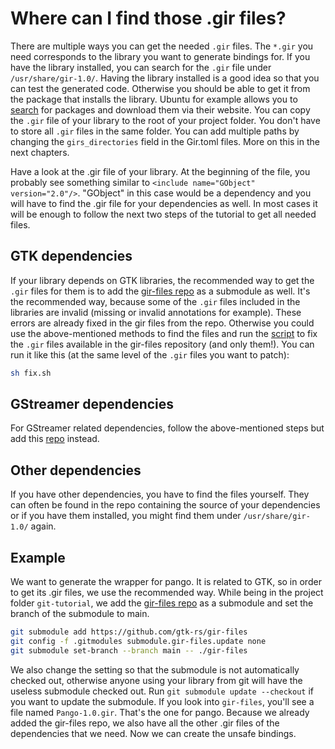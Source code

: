 # Where can I find those .gir files?
There are multiple ways you can get the needed `.gir` files.
The `*.gir` you need corresponds to the library you want to generate bindings for.
If you have the library installed, you can search for the `.gir` file under `/usr/share/gir-1.0/`.
Having the library installed is a good idea so that you can test the generated code.
Otherwise you should be able to get it from the package that installs the library.
Ubuntu for example allows you to [search](https://packages.ubuntu.com/) for packages and download them via their website.
You can copy the `.gir` file of your library to the root of your project folder.
You don't have to store all `.gir` files in the same folder.
You can add multiple paths by changing the `girs_directories` field in the Gir.toml files.
More on this in the next chapters.

Have a look at the .gir file of your library.
At the beginning of the file, you probably see something similar to `<include name="GObject" version="2.0"/>`.
"GObject" in this case would be a dependency and you will have to find the .gir file for your dependencies as well.
In most cases it will be enough to follow the next two steps of the tutorial to get all needed files.

## GTK dependencies
If your library depends on GTK libraries, the recommended way to get the `.gir` files for them is to add the [gir-files repo](https://github.com/gtk-rs/gir-files) as a submodule as well.
It's the recommended way, because some of the `.gir` files included in the libraries are invalid (missing or invalid annotations for example).
These errors are already fixed in the gir files from the repo.
Otherwise you could use the above-mentioned methods to find the files and run the [script](https://github.com/gtk-rs/gir-files/blob/main/fix.sh) to fix the `.gir` files available in the gir-files repository (and only them!).
You can run it like this (at the same level of the `.gir` files you want to patch):

```sh
sh fix.sh
```

## GStreamer dependencies
For GStreamer related dependencies, follow the above-mentioned steps but add this [repo](https://gitlab.freedesktop.org/gstreamer/gir-files-rs) instead.

## Other dependencies
If you have other dependencies, you have to find the files yourself.
They can often be found in the repo containing the source of your dependencies or if you have them installed, you might find them under `/usr/share/gir-1.0/` again.

## Example
We want to generate the wrapper for pango.
It is related to GTK, so in order to get its .gir files, we use the recommended way.
While being in the project folder `git-tutorial`, we add the [gir-files repo](https://github.com/gtk-rs/gir-files) as a submodule and set the branch of the submodule to main.

```sh
git submodule add https://github.com/gtk-rs/gir-files
git config -f .gitmodules submodule.gir-files.update none
git submodule set-branch --branch main -- ./gir-files
```
We also change the setting so that the submodule is not automatically checked out, otherwise anyone using your library from git will have the useless submodule checked out.
Run `git submodule update --checkout` if you want to update the submodule.
If you look into `gir-files`, you'll see a file named `Pango-1.0.gir`.
That's the one for pango.
Because we already added the gir-files repo, we also have all the other .gir files of the dependencies that we need.
Now we can create the unsafe bindings.